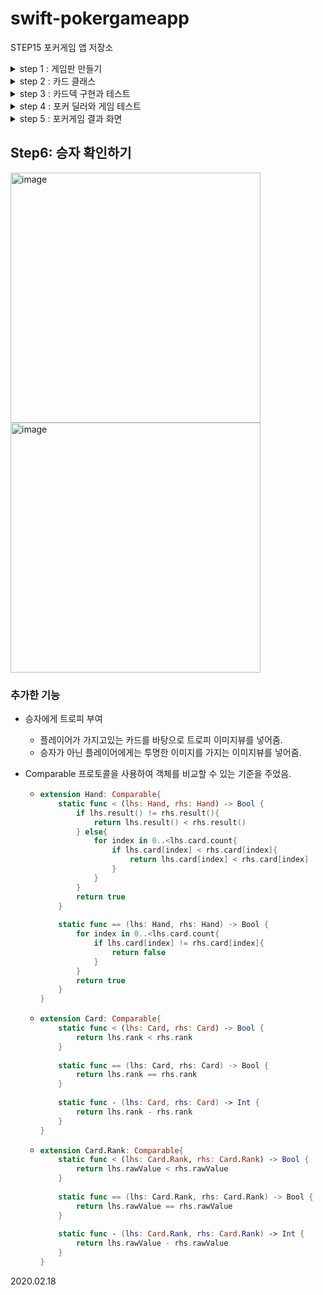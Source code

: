# swift-pokergameapp
STEP15 포커게임 앱 저장소

<details>
<summary>step 1 : 게임판 만들기</summary>
<div markdown="1">

## step 1 : 게임판 만들기

<img width="300" alt="image" src="https://user-images.githubusercontent.com/37682858/74084348-89d00680-4ab1-11ea-8449-c8de4036aa7e.png">

### 추가한 기능

* 오토레이아웃 사용을 위해 다음과 같은 코드 추가

  * ```swift
    translatesAutoresizingMaskIntoConstraints = false
    ```

  * 스토리보드에서 constraint를 설정해주면 위 코드가 자동으로 실행 되지만, viewController에서 코드로 constraint를 적용해주면 자동으로 실행 안됨.

  

* 배경 이미지 설정

  ``` swift
  self.view.backgroundColor = UIColor(patternImage: #imageLiteral(resourceName: "bg_pattern"))
  self.view.addSubview(stackView)
  ```

  asset에 있는 bg_pattern이라는 이미지를 불러와서 패턴 이미지를 배경으로 설정 해줌

  

* 카드 이미지 추가

  * rootView에 stackView를 삽입하여 여러장의 imageView를 추가할 수 있게 함.

    ```swift
    self.view.addSubview(stackView)
    ```

  * stackView에 constraint를 설정하여 디스플레이의 크기가 달라져도 항상 동일한 비율 유지하도록 함.

    ``` swift
    self.stackView.topAnchor.constraint(equalTo: self.view.topAnchor, constant: 50).isActive=true
    self.stackView.leadingAnchor.constraint(equalTo: self.view.leadingAnchor, constant: 5).isActive=true
    self.stackView.trailingAnchor.constraint(equalTo: self.view.trailingAnchor, constant: -5).isActive=true
    ```

  * imageView의 constraint를 설정하여 항상 가로 : 세로의 비율이 1:1.27이 되도록 설정

    ``` swift
    imageView.heightAnchor.constraint(equalTo: imageView.widthAnchor, multiplier: 1.27).isActive=true
    ```


2020.02.08

</div>
</details>



<details>
<summary>step 2 : 카드 클래스</summary>
<div markdown="1">

## step 2 : 카드 클래스

<img width="1000" alt="image" src="https://user-images.githubusercontent.com/37682858/74120729-e3e2e000-4c07-11ea-81ee-432166f029e1.png">



### 추가한 기능

* Card class 추가

  * 카드의 모양과 숫자(문자)를 정의하는 enum을 class 내 nested하게 구현

  * 카드의 모양과 숫자(문자)를 저장하는 rank,suit 변수 생성

  * CustomStringConvertible 프로토콜을 채용하여 Card 인스턴스를 문자열로 반환하는 표현 제공 

    ```swift
    extension Card:CustomStringConvertible{
        var description: String {
            return String(self.suit.rawValue)+self.rankString
        }
    }
    ```

  * enum에 CaseIterable 프로토콜을 채용하여 추후 Card 객체 생성 시 enum을 collection으로 반환하여 순환하며 생성 가능

* ViewController 클래스에서 Card 인스턴스 생성 후 출력 함.



2020.02.10

</div>
</details>

<details>
<summary>step 3 : 카드덱 구현과 테스트</summary>
<div markdown="1">

## step 3 : 카드덱 구현과 테스트

### 추가한 기능

* CardDeck 구조체 구현
  * cardSet:[Card]
  * count() : 현재 가지고있는 카드 개수 반환
  * shuffle() : 현재 카드를 랜덤하게 섞음, 카드가 2장 이상일 때만 동작함.
  * removeOne() : 카드 목록의 맨 마지막 인스턴스를 반환하고 목록에서 삭제, 카드가 없는 경우 nil 반환
  * reset() : 새로운 Card 배열을 cardSet 프로퍼티에 할당해 줌
* CardDeck, Card 인스턴스를 각각 서로 비교하기 위해 Equatable 프로토콜을 채용함.
  * Card 끼리 비교할 경우 Card 인스턴스를 문자열로 반환하여 값이 같은지를 비교
  * CardDeck끼리 비교할 경우 CardDeck 내의 Card의 인덱스별로 값이 같은지 다른지를 비교
* CardDeck test함수 구현
  * testShuffle()
    * 셔플하기 전의 카드 덱과 셔플한 후의 카드덱을 저장하였다가 비교
  * testRemoveOne()
    * 카드가 없을 경우 nil을 반환 하는지
    * 카드가 있다면 반환 전의 카드 개수와 반환 후의 카드 수가 1만큼 차이 나는지
  * testReset()
    * reset 후 카드의 수가 52개인지 확인



### 더 알아 본 것

#### 구조체와 클래스의 차이

* struct
  * value 타입
  * 인스턴스가 메모리의 stack에 생성됨
  * 값을 전달 할 때 값을 복사 후 전달하기 때문에 전달받은 객체에서 값을 바꿔도 본래의 값은 바뀌지 않음
* class
  * reference 타입
  * 인스턴스가 메모리의 heap에 생성되고, 인스턴스를 가리키는 변수는 stack에 생성됨
  * 값을 전달할 때는 주소값을 전달하기 때문에 전달 받은 객체에서 값을 바꾸면 본래의 값도 바뀜

#### shuffle 알고리즘

* fisher yates 알고리즘

  1. 값이 들어있는 배열과 result를 담을 빈 배열을 준비한다.
  2. 기존 배열에서 하나의 값을 랜덤으로 추출하여 result 배열에 담는다.(기존의 배열에서 추출된 값은 삭제된다.)
  3. 기존 배열의 길이가 0이 될 때까지 2번을 반복
  4. result를 반환한다.

  

#### 클래스의 메모리 관리 방식

특정 변수가 참조하고있는 인스턴스의 참조 카운트가 0이 되면 메모리를 해제함.

변수가 인스턴스를 참조하면 인스턴스의 참조 카운트가 1 늘어 나고, 참조를 해제하면 1 줄어들음.



2020.02.11

</div>
</details>



<details>
<summary>step 4 : 포커 딜러와 게임 테스트</summary>
<div markdown="1">

## Step4 : 포커 딜러와 게임 테스트

### 추가한 기능

1. Player 클래스 추가
   * 자신의 Card를 배열로 저장하는 cardDeck 변수를 가지고 있음
   * receiveCard()를 통해 Card 인스턴스를 전달받음
2. Dealer 클래스 추가
   * Player 클래스를 상속받음
   * deal() 메소드를 통해 Player들에게 Card 인스턴스를 전달함
3. PokerGame 클래스 추가
   * Dealer 인스턴스를 저장하는 dealer 변수를 가지고 있음
   * Player 인스턴스를 배열로 저장하는 players 변수를 가지고 있음
   * Stud, NumOfPlayer을 저장하는 stud, numOfPlayer 변수. 초기 값은 7,4
   * gameStart() 메소드를 통해 딜러와 플레이어를 초기화하고, dealCardToPlayer(player:Player) 메소드를 이용해 카드 인스턴스를 전달
   * setStud(stud:Stud), setNumOfPlayer(numOfPlayer:NumOfPlayer) 메소드를 통해 stud, numOfPlayer 값을 변경할 수 있음.

2020.02.12

</div>
</details>



<details>
<summary>step 5 : 포커게임 결과 화면</summary>
<div markdown="1">

## Step5 : 포커게임 결과 화면

<img width="400" alt="image" src="https://user-images.githubusercontent.com/37682858/74592193-3423cd00-5062-11ea-8260-2f3d149267b2.png">

<img width="400" alt="image" src="https://user-images.githubusercontent.com/37682858/74592256-d17f0100-5062-11ea-96e8-d818ab65d47e.png">

### 추가한 기능

1. Stud와 플레이어 수를 고를 수 있음

   * UISegmentedControl을 추가하여 사용자의 터치에 맞게 해당 정보를 바꿔 줌
   * redrawPokerStackView() 메소드에서 현재 pokerStackView를 최상위 뷰에서 제거하고, 새로 pokerStackView를 생성 후, 최상위 뷰의 자식 뷰로 설정

2. 고른 Stud와 플레이어 수를 바탕으로 poker game을 view에 그려 줌

   * pokerStackView의 계층은 다음과 같음
   * pokerStackView : playerStackView를 자식으로 가지는 vertical stackView
     * playerStackView : player에 대한 정보를 자식으로 가지는 vertical stackView
       * Label : player의 이름을 표시 함
       * cardStackView : player의 card에 대한 정보를 자식으로 가지는 horizontal stackView
         * card 

3. 화면을 흔들면 카드를 섞고 다시 view에 그려줌

   * ```swift
     override func motionEnded(_ motion: UIEvent.EventSubtype, with event: UIEvent?) {
       if motion == .motionShake {
         redrawPokerStackView()
       }
     }
     ```



2020.02.15

</div>
</details>



## Step6: 승자 확인하기

<img width="400" alt="image" src="https://user-images.githubusercontent.com/37682858/74728739-a4129d00-5286-11ea-9a93-0de471728156.png">

<img width="400" alt="image" src="https://user-images.githubusercontent.com/37682858/74728852-d7edc280-5286-11ea-8c07-7cd4cb065437.png">



### 추가한 기능

* 승자에게 트로피 부여
  * 플레이어가 가지고있는 카드를 바탕으로 트로피 이미지뷰를 넣어줌.
  * 승자가 아닌 플레이어에게는 투명한 이미지를 가지는 이미지뷰를 넣어줌.

* Comparable 프로토콜을 사용하여 객체를 비교할 수 있는 기준을 주었음.

  * ``` swift
    extension Hand: Comparable{
        static func < (lhs: Hand, rhs: Hand) -> Bool {
            if lhs.result() != rhs.result(){
                return lhs.result() < rhs.result()
            } else{
                for index in 0..<lhs.card.count{
                    if lhs.card[index] < rhs.card[index]{
                        return lhs.card[index] < rhs.card[index]
                    }
                }
            }
            return true
        }
        
        static func == (lhs: Hand, rhs: Hand) -> Bool {
            for index in 0..<lhs.card.count{
                if lhs.card[index] != rhs.card[index]{
                    return false
                }
            }
            return true
        }
    }
    ```

  * ```swift
    extension Card: Comparable{
        static func < (lhs: Card, rhs: Card) -> Bool {
            return lhs.rank < rhs.rank
        }
        
        static func == (lhs: Card, rhs: Card) -> Bool {
            return lhs.rank == rhs.rank
        }
        
        static func - (lhs: Card, rhs: Card) -> Int {
            return lhs.rank - rhs.rank
        }
    }
    
    ```

  * ```swift
    extension Card.Rank: Comparable{
        static func < (lhs: Card.Rank, rhs: Card.Rank) -> Bool {
            return lhs.rawValue < rhs.rawValue
        }
        
        static func == (lhs: Card.Rank, rhs: Card.Rank) -> Bool {
            return lhs.rawValue == rhs.rawValue
        }
        
        static func - (lhs: Card.Rank, rhs: Card.Rank) -> Int {
            return lhs.rawValue - rhs.rawValue
        }
    }
    
    ```

    

2020.02.18

</div>
</details>